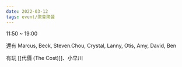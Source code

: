 ```yaml
---
date: 2022-03-12
tags: event/聚會聚餐
---
```


11:50 ~ 19:00

還有 Marcus, Beck, Steven.Chou, Crystal, Lanny, Otis, Amy, David, Ben

有玩 [[代價 (The Cost)]]、小早川